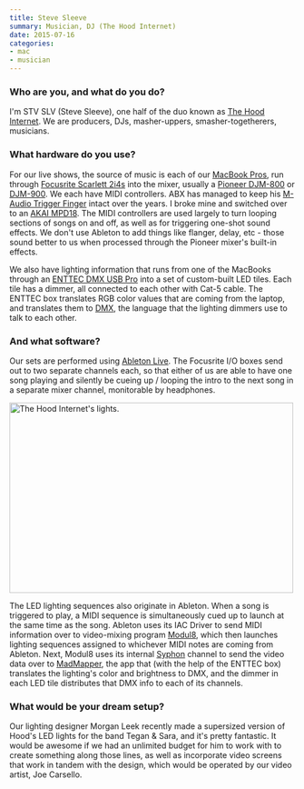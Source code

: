 ```yaml
---
title: Steve Sleeve
summary: Musician, DJ (The Hood Internet)
date: 2015-07-16
categories:
- mac
- musician
---
```


### Who are you, and what do you do?

I'm STV SLV (Steve Sleeve), one half of the duo known as [The Hood Internet](http://www.thehoodinternet.com/ "The Hood's website."). We are producers, DJs, masher-uppers, smasher-togetherers, musicians.

### What hardware do you use?

For our live shows, the source of music is each of our [MacBook Pros][macbook-pro], run through [Focusrite Scarlett 2i4s][scarlett-2i4] into the mixer, usually a [Pioneer DJM-800][djm-800] or [DJM-900][djm-900nxs]. We each have MIDI controllers. ABX has managed to keep his [M-Audio Trigger Finger][trigger-finger] intact over the years. I broke mine and switched over to an [AKAI MPD18][mpd18]. The MIDI controllers are used largely to turn looping sections of songs on and off, as well as for triggering one-shot sound effects. We don't use Ableton to add things like flanger, delay, etc - those sound better to us when processed through the Pioneer mixer's built-in effects.

We also have lighting information that runs from one of the MacBooks through an [ENTTEC DMX USB Pro][dmx-usb-pro] into a set of custom-built LED tiles. Each tile has a dimmer, all connected to each other with Cat-5 cable. The ENTTEC box translates RGB color values that are coming from the laptop, and translates them to [DMX](https://en.wikipedia.org/wiki/DMX512 "The Wikipedia entry for DMX512."), the language that the lighting dimmers use to talk to each other.

### And what software?

Our sets are performed using [Ableton Live][live]. The Focusrite I/O boxes send out to two separate channels each, so that either of us are able to have one song playing and silently be cueing up / looping the intro to the next song in a separate mixer channel, monitorable by headphones.

<img src="/images/interviews/hood.internet/lights.gif" width="500" height="335" alt="The Hood Internet's lights." class="detail">

The LED lighting sequences also originate in Ableton. When a song is triggered to play, a MIDI sequence is simultaneously cued up to launch at the same time as the song. Ableton uses its IAC Driver to send MIDI information over to video-mixing program [Modul8][], which then launches lighting sequences assigned to whichever MIDI notes are coming from Ableton. Next, Modul8 uses its internal [Syphon][] channel to send the video data over to [MadMapper][], the app that (with the help of the ENTTEC box) translates the lighting's color and brightness to DMX, and the dimmer in each LED tile distributes that DMX info to each of its channels.

### What would be your dream setup?

Our lighting designer Morgan Leek recently made a supersized version of Hood's LED lights for the band Tegan & Sara, and it's pretty fantastic. It would be awesome if we had an unlimited budget for him to work with to create something along those lines, as well as incorporate video screens that work in tandem with the design, which would be operated by our video artist, Joe Carsello.

[djm-800]: http://web.archive.org/web/20190626133114/https://www.pioneerelectronics.com/PUSA/DJ/Mixers/DJM-800 "A MIDI mixer."
[djm-900nxs]: http://web.archive.org/web/20161115015835/http://www.pioneerdj.com:80/en/product/mixer/djm-900nxs/black/overview/ "A MIDI mixer."
[dmx-usb-pro]: https://www.enttec.com/index.php?main_menu=Products&prod=70304&show=description "A dongle for connecting computers to DMX512 lightning systems."
[live]: https://www.ableton.com/en/live/ "Musical creation software."
[macbook-pro]: https://www.apple.com/macbook-pro/ "A laptop."
[madmapper]: https://madmapper.com/ "Mac software for video-mapping projections."
[modul8]: http://web.archive.org/web/20170621070923/http://www.garagecube.com:80/modul8/index.php? "Real-time video mixing/compositing software for Mac OS X."
[mpd18]: http://web.archive.org/web/20170623124249/http://www.akaipro.com:80/product/mpd18 "A DJ pad controller."
[scarlett-2i4]: http://web.archive.org/web/20180808200531/http://us.focusrite.com:80/usb-audio-interfaces/scarlett-2i4 "A USB audio interface."
[syphon]: http://syphon.v002.info/ "Real-time video frame mixing."
[trigger-finger]: http://web.archive.org/web/20220522192913/https://www.musiciansfriend.com/keyboards-midi/m-audio-trigger-finger-16-midi-drum-control-surface "A MIDI control pad."
